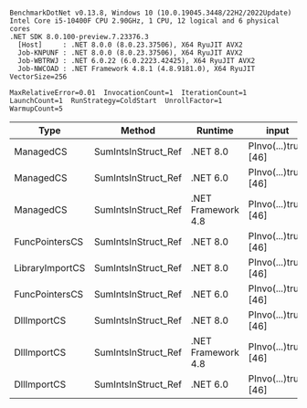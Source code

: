 ```

BenchmarkDotNet v0.13.8, Windows 10 (10.0.19045.3448/22H2/2022Update)
Intel Core i5-10400F CPU 2.90GHz, 1 CPU, 12 logical and 6 physical cores
.NET SDK 8.0.100-preview.7.23376.3
  [Host]     : .NET 8.0.0 (8.0.23.37506), X64 RyuJIT AVX2
  Job-KNPUNF : .NET 8.0.0 (8.0.23.37506), X64 RyuJIT AVX2
  Job-WBTRWJ : .NET 6.0.22 (6.0.2223.42425), X64 RyuJIT AVX2
  Job-NWCOAD : .NET Framework 4.8.1 (4.8.9181.0), X64 RyuJIT VectorSize=256

MaxRelativeError=0.01  InvocationCount=1  IterationCount=1  
LaunchCount=1  RunStrategy=ColdStart  UnrollFactor=1  
WarmupCount=5  

```
| Type            | Method              | Runtime            | input                | Mean        | Error | Median      | Min         | Max         | Allocated |
|---------------- |-------------------- |------------------- |--------------------- |------------:|------:|------------:|------------:|------------:|----------:|
| ManagedCS       | SumIntsInStruct_Ref | .NET 8.0           | PInvo(...)truct [46] |    368.3 μs |    NA |    368.3 μs |    368.3 μs |    368.3 μs |     400 B |
| ManagedCS       | SumIntsInStruct_Ref | .NET 6.0           | PInvo(...)truct [46] |    384.0 μs |    NA |    384.0 μs |    384.0 μs |    384.0 μs |     640 B |
| ManagedCS       | SumIntsInStruct_Ref | .NET Framework 4.8 | PInvo(...)truct [46] |    537.7 μs |    NA |    537.7 μs |    537.7 μs |    537.7 μs |         - |
| FuncPointersCS  | SumIntsInStruct_Ref | .NET 8.0           | PInvo(...)truct [46] | 30,863.0 μs |    NA | 30,863.0 μs | 30,863.0 μs | 30,863.0 μs |     400 B |
| LibraryImportCS | SumIntsInStruct_Ref | .NET 8.0           | PInvo(...)truct [46] | 31,824.0 μs |    NA | 31,824.0 μs | 31,824.0 μs | 31,824.0 μs |     400 B |
| FuncPointersCS  | SumIntsInStruct_Ref | .NET 6.0           | PInvo(...)truct [46] | 32,066.8 μs |    NA | 32,066.8 μs | 32,066.8 μs | 32,066.8 μs |     640 B |
| DllImportCS     | SumIntsInStruct_Ref | .NET 8.0           | PInvo(...)truct [46] | 41,134.4 μs |    NA | 41,134.4 μs | 41,134.4 μs | 41,134.4 μs |     400 B |
| DllImportCS     | SumIntsInStruct_Ref | .NET Framework 4.8 | PInvo(...)truct [46] | 41,508.7 μs |    NA | 41,508.7 μs | 41,508.7 μs | 41,508.7 μs |         - |
| DllImportCS     | SumIntsInStruct_Ref | .NET 6.0           | PInvo(...)truct [46] | 49,325.5 μs |    NA | 49,325.5 μs | 49,325.5 μs | 49,325.5 μs |     640 B |
